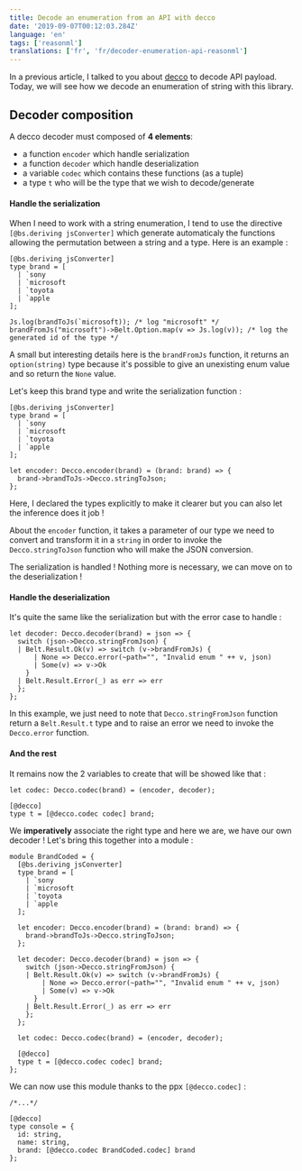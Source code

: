 ```yaml
---
title: Decode an enumeration from an API with decco
date: '2019-09-07T00:12:03.284Z'
language: 'en'
tags: ['reasonml']
translations: ['fr', 'fr/decoder-enumeration-api-reasonml']
---
```


In a previous article, I talked to you about [decco](https://github.com/ryb73/ppx_decco) to decode API payload. Today, we will see how we decode an enumeration of string with this library.

## Decoder composition

A decco decoder must composed of **4 elements**:

- a function `encoder` which handle serialization
- a function `decoder` which handle deserialization
- a variable `codec` which contains these functions (as a tuple)
- a type `t` who will be the type that we wish to decode/generate

#### Handle the serialization

When I need to work with a string enumeration, I tend to use the directive `[@bs.deriving jsConverter]` which generate automaticaly the functions allowing the permutation between a string and a type. Here is an example :

```reason
[@bs.deriving jsConverter]
type brand = [
  | `sony
  | `microsoft
  | `toyota
  | `apple
];

Js.log(brandToJs(`microsoft)); /* log "microsoft" */
brandFromJs("microsoft")->Belt.Option.map(v => Js.log(v)); /* log the generated id of the type */
```

A small but interesting details here is the `brandFromJs` function, it returns an `option(string)` type because it's possible to give an unexisting enum value and so return the `None` value.

Let's keep this brand type and write the serialization function :

```reason
[@bs.deriving jsConverter]
type brand = [
  | `sony
  | `microsoft
  | `toyota
  | `apple
];

let encoder: Decco.encoder(brand) = (brand: brand) => {
  brand->brandToJs->Decco.stringToJson;
};
```

Here, I declared the types explicitly to make it clearer but you can also let the inference does it job !

About the `encoder` function, it takes a parameter of our type we need to convert and transform it in a `string` in order to invoke the `Decco.stringToJson` function who will make the JSON conversion.

The serialization is handled ! Nothing more is necessary, we can move on to the deserialization !

#### Handle the deserialization

It's quite the same like the serialization but with the error case to handle :

```reason
let decoder: Decco.decoder(brand) = json => {
  switch (json->Decco.stringFromJson) {
  | Belt.Result.Ok(v) => switch (v->brandFromJs) {
      | None => Decco.error(~path="", "Invalid enum " ++ v, json)
      | Some(v) => v->Ok
    }
  | Belt.Result.Error(_) as err => err
  };
};
```

In this example, we just need to note that `Decco.stringFromJson` function return a `Belt.Result.t` type and to raise an error we need to invoke the `Decco.error` function.

#### And the rest

It remains now the 2 variables to create that will be showed like that :

```reason
let codec: Decco.codec(brand) = (encoder, decoder);

[@decco]
type t = [@decco.codec codec] brand;
```

We **imperatively** associate the right type and here we are, we have our own decoder ! Let's bring this together into a module :

```reason
module BrandCoded = {
  [@bs.deriving jsConverter]
  type brand = [
    | `sony
    | `microsoft
    | `toyota
    | `apple
  ];

  let encoder: Decco.encoder(brand) = (brand: brand) => {
    brand->brandToJs->Decco.stringToJson;
  };

  let decoder: Decco.decoder(brand) = json => {
    switch (json->Decco.stringFromJson) {
    | Belt.Result.Ok(v) => switch (v->brandFromJs) {
        | None => Decco.error(~path="", "Invalid enum " ++ v, json)
        | Some(v) => v->Ok
      }
    | Belt.Result.Error(_) as err => err
    };
  };

  let codec: Decco.codec(brand) = (encoder, decoder);

  [@decco]
  type t = [@decco.codec codec] brand;
};
```

We can now use this module thanks to the ppx `[@decco.codec]` :

```reason
/*...*/

[@decco]
type console = {
  id: string,
  name: string,
  brand: [@decco.codec BrandCoded.codec] brand
};
```
